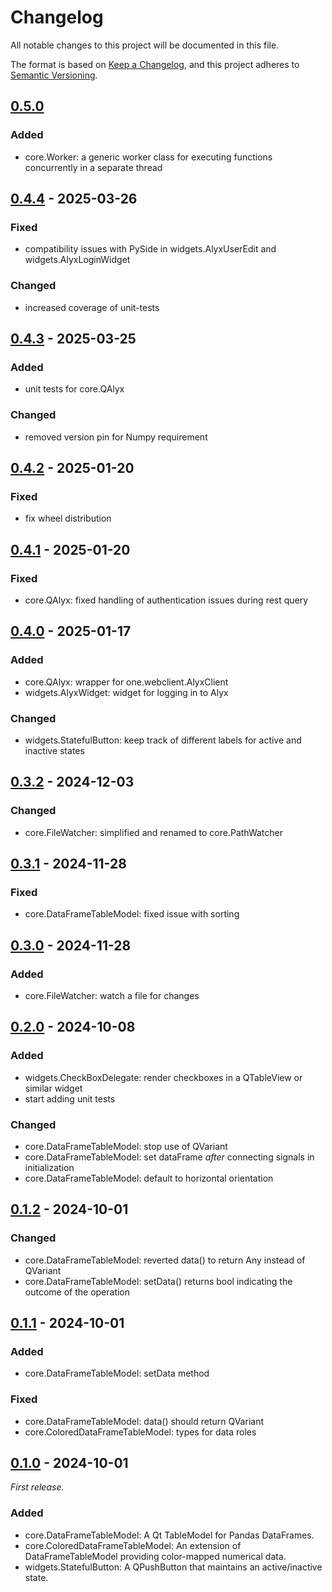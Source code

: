 Changelog
=========

All notable changes to this project will be documented in this file.

The format is based on [Keep a Changelog](https://keepachangelog.com/en/1.1.0/),
and this project adheres to [Semantic Versioning](https://semver.org/spec/v2.0.0.html).

## [0.5.0]

### Added
- core.Worker: a generic worker class for executing functions concurrently in a 
  separate thread

## [0.4.4] - 2025-03-26

### Fixed
- compatibility issues with PySide in widgets.AlyxUserEdit and 
  widgets.AlyxLoginWidget

### Changed
- increased coverage of unit-tests 

## [0.4.3] - 2025-03-25

### Added
- unit tests for core.QAlyx

### Changed
- removed version pin for Numpy requirement

## [0.4.2] - 2025-01-20

### Fixed
- fix wheel distribution

## [0.4.1] - 2025-01-20

### Fixed
- core.QAlyx: fixed handling of authentication issues during rest query

## [0.4.0] - 2025-01-17

### Added

- core.QAlyx: wrapper for one.webclient.AlyxClient
- widgets.AlyxWidget: widget for logging in to Alyx

### Changed

- widgets.StatefulButton: keep track of different labels for active and 
  inactive states

## [0.3.2] - 2024-12-03

### Changed

- core.FileWatcher: simplified and renamed to core.PathWatcher

## [0.3.1] - 2024-11-28

### Fixed

- core.DataFrameTableModel: fixed issue with sorting

## [0.3.0] - 2024-11-28

### Added

- core.FileWatcher: watch a file for changes

## [0.2.0] - 2024-10-08

### Added

- widgets.CheckBoxDelegate: render checkboxes in a QTableView or similar widget
- start adding unit tests

### Changed

- core.DataFrameTableModel: stop use of QVariant
- core.DataFrameTableModel: set dataFrame _after_ connecting signals in 
  initialization
- core.DataFrameTableModel: default to horizontal orientation

## [0.1.2] - 2024-10-01

### Changed

- core.DataFrameTableModel: reverted data() to return Any instead of QVariant
- core.DataFrameTableModel: setData() returns bool indicating the outcome of 
  the operation

## [0.1.1] - 2024-10-01

### Added

- core.DataFrameTableModel: setData method

### Fixed

- core.DataFrameTableModel: data() should return QVariant
- core.ColoredDataFrameTableModel: types for data roles


## [0.1.0] - 2024-10-01

_First release._

### Added

- core.DataFrameTableModel: A Qt TableModel for Pandas DataFrames.
- core.ColoredDataFrameTableModel: An extension of DataFrameTableModel 
  providing color-mapped numerical data.
- widgets.StatefulButton: A QPushButton that maintains an active/inactive state.

[0.5.0]: https://github.com/int-brain-lab/iblqt/releases/tag/v0.5.0
[0.4.4]: https://github.com/int-brain-lab/iblqt/releases/tag/v0.4.4
[0.4.3]: https://github.com/int-brain-lab/iblqt/releases/tag/v0.4.3
[0.4.2]: https://github.com/int-brain-lab/iblqt/releases/tag/v0.4.2
[0.4.1]: https://github.com/int-brain-lab/iblqt/releases/tag/v0.4.1
[0.4.0]: https://github.com/int-brain-lab/iblqt/releases/tag/v0.4.0
[0.3.2]: https://github.com/int-brain-lab/iblqt/releases/tag/v0.3.2
[0.3.1]: https://github.com/int-brain-lab/iblqt/releases/tag/v0.3.1
[0.3.0]: https://github.com/int-brain-lab/iblqt/releases/tag/v0.3.0
[0.2.0]: https://github.com/int-brain-lab/iblqt/releases/tag/v0.2.0
[0.1.2]: https://github.com/int-brain-lab/iblqt/releases/tag/v0.1.2
[0.1.1]: https://github.com/int-brain-lab/iblqt/releases/tag/v0.1.1
[0.1.0]: https://github.com/int-brain-lab/iblqt/releases/tag/v0.1.0
